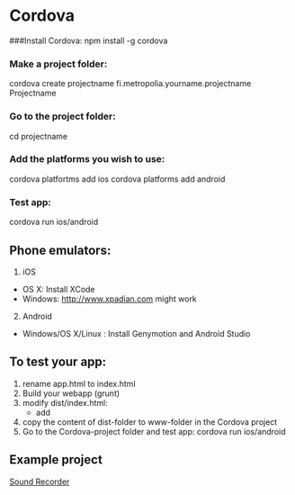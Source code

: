 # Cordova 
###Install Cordova:
npm install -g cordova

### Make a project folder:
cordova create projectname fi.metropolia.yourname.projectname Projectname

### Go to the project folder:
cd projectname

### Add the platforms you wish to use:
cordova platfortms add ios
cordova platforms add android

### Test app:
cordova run ios/android

## Phone emulators:
1. iOS
  * OS X: Install XCode
  * Windows: http://www.xpadian.com might work

2. Android
  * Windows/OS X/Linux : Install Genymotion and Android Studio

## To test your app:
1. rename app.html to index.html
2. Build your webapp (grunt)
3. modify dist/index.html:
	* add <script src="cordova.js"></script>
4. copy the content of dist-folder to www-folder in the Cordova project
5. Go to the Cordova-project folder and test app: cordova run ios/android

## Example project
[Sound Recorder](https://github.com/ilkkamtk/sound-recorder)

